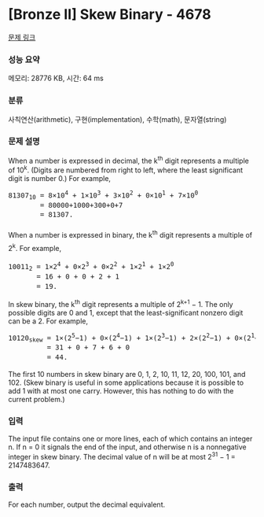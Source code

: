 # [Bronze II] Skew Binary - 4678 

[문제 링크](https://www.acmicpc.net/problem/4678) 

### 성능 요약

메모리: 28776 KB, 시간: 64 ms

### 분류

사칙연산(arithmetic), 구현(implementation), 수학(math), 문자열(string)

### 문제 설명

<p>When a number is expressed in decimal, the k<sup>th</sup> digit represents a multiple of 10<sup>k</sup>. (Digits are numbered from right to left, where the least significant digit is number 0.) For example,</p>

<pre>81307<sub>10</sub> = 8×10<sup>4</sup> + 1×10<sup>3</sup> + 3×10<sup>2</sup> + 0×10<sup>1</sup> + 7×10<sup>0</sup> 
     <sub>  </sub> = 80000+1000+300+0+7
     <sub>  </sub> = 81307.</pre>

<p><span style="line-height:1.6em">When a number is expressed in binary, the k<sup>th</sup> digit represents a multiple of 2<sup>k</sup>. For example,</span></p>

<pre>10011<sub>2</sub> = 1×2<sup>4</sup> + 0×2<sup>3</sup> + 0×2<sup>2</sup> + 1×2<sup>1</sup> + 1×2<sup>0</sup> 
     <sub> </sub> = 16 + 0 + 0 + 2 + 1
     <sub> </sub> = 19.</pre>

<p>In skew binary, the k<sup>th</sup> digit represents a multiple of 2<sup>k+1</sup> − 1. The only possible digits are 0 and 1, except that the least-significant nonzero digit can be a 2. For example,</p>

<pre>10120<sub>skew</sub> = 1×(2<sup>5</sup>−1) + 0×(2<sup>4</sup>−1) + 1×(2<sup>3</sup>−1) + 2×(2<sup>2</sup>−1) + 0×(2<sup>1</sup>−1) 
     <sub>    </sub> = 31 + 0 + 7 + 6 + 0
     <sub>    </sub> = 44.</pre>

<p>The first 10 numbers in skew binary are 0, 1, 2, 10, 11, 12, 20, 100, 101, and 102. (Skew binary is useful in some applications because it is possible to add 1 with at most one carry. However, this has nothing to do with the current problem.)</p>

### 입력 

 <p>The input file contains one or more lines, each of which contains an integer n. If n = 0 it signals the end of the input, and otherwise n is a nonnegative integer in skew binary. The decimal value of n will be at most 2<sup>31</sup> − 1 = 2147483647.</p>

### 출력 

 <p>For each number, output the decimal equivalent.</p>

